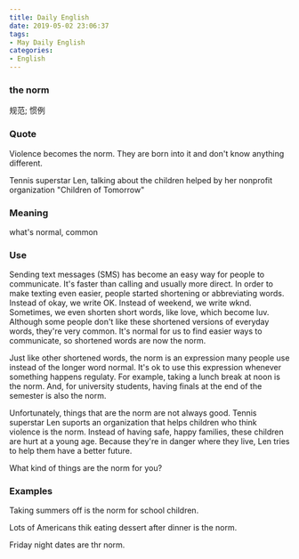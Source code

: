 ```yaml
---
title: Daily English
date: 2019-05-02 23:06:37
tags:
- May Daily English
categories:
- English
---
```


### the norm
规范; 惯例
###  Quote
Violence becomes the norm. They are born into it and don't know anything different.

Tennis superstar Len, talking about the children helped by her nonprofit organization "Children of Tomorrow"

<!-- more -->

### Meaning
what's normal, common

### Use
Sending text messages (SMS) has become an easy way for people to communicate. It's faster than calling and usually more direct. In order to make texting even easier, people started shortening or abbreviating words. Instead of okay, we write OK. Instead of weekend, we write wknd. Sometimes, we even shorten short words, like love, which become luv. Although some people don't like these shortened versions of everyday words, they're very common. It's normal for us to find easier ways to communicate, so shortened words are now the norm.

Just like other shortened words, the norm is an expression many people use instead of the longer word normal. It's ok to use this expression whenever something happens regulaty. For example, taking a lunch break at noon is the norm. And, for university students, having finals at the end of the semester is also the norm.

Unfortunately, things that are the norm are not always good. Tennis superstar Len suports an organization that helps children who think violence is the norm. Instead of having safe, happy families, these children are hurt at a young age. Because they're in danger where they live, Len tries to help them have a better future.

What kind of things are the norm for you?

### Examples
Taking summers off is the norm for school children.

Lots of Americans thik eating dessert after dinner is the norm.

Friday night dates are thr norm.
